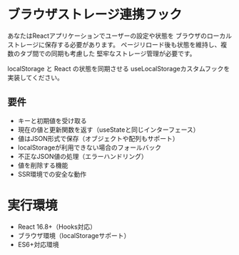 # ブラウザストレージ連携フック

あなたはReactアプリケーションでユーザーの設定や状態を
ブラウザのローカルストレージに保存する必要があります。
ページリロード後も状態を維持し、複数のタブ間での同期も考慮した
堅牢なストレージ管理が必要です。

localStorage と React の状態を同期させる
useLocalStorageカスタムフックを実装してください。

## 要件
- キーと初期値を受け取る
- 現在の値と更新関数を返す（useStateと同じインターフェース）
- 値はJSON形式で保存（オブジェクトや配列もサポート）
- localStorageが利用できない場合のフォールバック
- 不正なJSON値の処理（エラーハンドリング）
- 値を削除する機能
- SSR環境での安全な動作

# 実行環境
- React 16.8+（Hooks対応）
- ブラウザ環境（localStorageサポート）
- ES6+対応環境